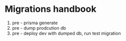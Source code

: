 # Migrations handbook

1. pre - prisma generate
2. pre - dump prodcution db
3. pre - deploy dev with dumped db, run test migration
